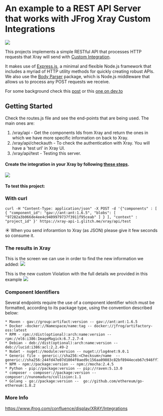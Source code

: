 # An example to a REST API Server that works with JFrog Xray Custom Integrations

![](https://greenido.files.wordpress.com/2019/12/screen-shot-2019-12-04-at-12.47.25-pm.png?w=1024)

This projects implements a simple RESTful API that processes HTTP requests that Xray will send with [Custom Integration](https://www.jfrog.com/confluence/display/XRAY/Integrations).

It makes use of [Express.js](http://expressjs.com/), a minimal and flexible Node.js framework that includes a myriad of HTTP utility methods for quickly creating robust APIs. We also use the [Body Parser](https://github.com/expressjs/body-parser) package, which is Node.js middleware that allows us to process any POST requests we receive.

For some background check this [post](https://greenido.wordpress.com/2019/12/04/how-to-build-an-integration-with-jfrog-xray/) or this [one on dev.to](https://dev.to/greenido/how-to-build-an-integration-with-jfrog-xray-3pe3)

## Getting Started

Check the routes.js file and see the end-points that are being used.
The main ones are:
1. /xray/api - Get the components Ids from Xray and return the ones in which we have more specific information on back to Xray.
2. /xray/api/checkauth - To check the authentication with Xray. You will have a 'test url' in Xray UI.
3. /xray/api/test - Testing this server.

#### Create the integration in your Xray by following [these steps](https://www.jfrog.com/confluence/display/XRAY/Integrations#Integrations-AddingaCustomIntegration).
![](https://www.jfrog.com/confluence/download/attachments/54986625/CustomProvider.jpg?version=1&modificationDate=1491408622000&api=v2)

#### To test this project:

### With curl

```
curl -H "Content-Type: application/json" -X POST -d '{"components" : [ { "component_id": "gav://ant:ant:1.6.5", "blobs": [ "97282a3b066de4ee4c9409979737f3911f95ceab" ] } ], "context" : "project_id" }' https://xray-api-1.glitch.me/xray/api/test
```

☀️ When you send inforamtion to Xray (as JSON) please give it few seconds so consume it.

### The results in Xray

This is the screen we can use in order to find the new information we added:
![](https://cdn.glitch.com/012b123f-b0cb-4bfd-8f5b-223b2d9ff1fb%2FScreen%20Shot%202019-12-04%20at%2011.59.28%20AM.png?v=1575489615429)

This is the new custom Violation with the full details we provided in this example
![](https://cdn.glitch.com/012b123f-b0cb-4bfd-8f5b-223b2d9ff1fb%2FScreen%20Shot%202019-12-04%20at%2011.59.49%20AM.png?v=1575489621549)


### Component Identifiers
Several endpoints require the use of a component identifier which must be formatted, according to its package type, using the convention described below:

```
* Maven - gav://group:artifact:version -- gav://ant:ant:1.6.5
* Docker -docker://Namespace/name:tag -- docker://jfrog/artifactory-oss:latest
* RPM - rpm://dist(optional):arch:name:version -- rpm://el6:i386:ImageMagick:6.7.2.7-4
* Debian - deb://dist(optional):arch:name:version -- deb://lucid:i386:acl:2.2.49-2
* NuGet - nuget://module:version -- nuget://log4net:9.0.1
* Generic file - generic://sha256:<Checksum>/name  -- generic://sha256:244fd47e07d1004f0aed9c156aa09083c82bf8944eceb67c946ff7430510a77b/foo.jar
* NPM - npm://package:version -- npm://mocha:2.4.5
* Python - pip://package:version -- pip://raven:5.13.0
* composer - composer://package:version -- composer://nunomaduro/collision:1.1
* Golang - go://package:version --  go://github.com/ethereum/go-ethereum:1.8.2
```

### More Info
https://www.jfrog.com/confluence/display/XRAY/Integrations
